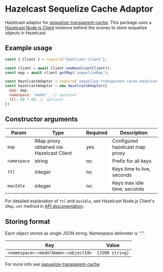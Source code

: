 # Hazelcast Sequelize Cache Adaptor

Hazelcast adaptor for [sequelize-transparent-cache](https://www.npmjs.com/package/sequelize-transparent-cache). This package uses a [Hazelcast Node.js Client](https://github.com/hazelcast/hazelcast-nodejs-client) instance behind the scenes to store sequelize objects in Hazelcast.

## Example usage

```javascript
const { Client } = require('hazelcast-client');

const client = await Client.newHazelcastClient();
const map = await client.getMap('sequelizeMap');

const HazelcastAdaptor = require('sequelize-transparent-cache-hazelcast')
const hazelcastAdaptor = new HazelcastAdaptor({
  map: map,
  namespace: 'model', // optional
  ttl: 60 * 60, // optional
})
```

## Constructor arguments

| Param       | Type                                     | Required | Description                   |
|-------------|------------------------------------------|----------|-------------------------------|
| `map`       | IMap proxy obtained via Hazelcast Client | yes      | Configured hazelcast map proxy|
| `namespace` | string                                   | no       | Prefix for all keys           |
| `ttl`       | integer                                  | no       | Keys time to live, seconds    |
| `maxIdle`   | integer                                  | no       | Keys max idle time, seconds   |

For detailed explanation of `ttl` and `maxIdle`, see Hazelcast Node.js Client's `IMap.set` method in
[API documentation](https://hazelcast.github.io/hazelcast-nodejs-client/).

## Storing format
Each object stored as single JSON string.
Namespace delimeter is ":".

| Key                                  | Value           |
|--------------------------------------|-----------------|
| `<namespace>:<modelName>:<objectId>` | `{JSON string}` |

For more info see [sequelize-transparent-cache](https://www.npmjs.com/package/sequelize-transparent-cache)